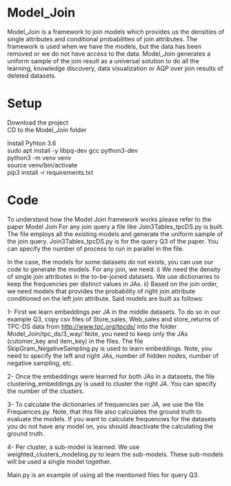 # Model_Join  

Model_Join is a framework to join models which provides us the densities of single attributes and conditional probabilities of join attributes.
The framework is used when we have the models, but the data has been removed or we do not have access to the data.
Model_Join generates a uniform sample of the join result as a universal solution to do all the learning, knowledge discovery, data visualization or AQP over join results of deleted datasets.

# Setup

Download the project   
CD to the Model_Join folder  

Install Pyhton 3.6  
sudo apt install -y libpq-dev gcc python3-dev  
python3 -m venv venv  
source venv/bin/activate  
pip3 install -r requirements.txt  

# Code

To understand how the Model Join framework works please refer to the paper Model Join
For any join query a file like Join3Tables_tpcDS.py is built. The file employs all the existing models and generate the uniform sample of the join query.
Join3Tables_tpcDS.py is for the query Q3 of the paper. You can specify the number of process to run in parallel in the file.

In the case, the models for some datasets do not exists, you can use our code to generate the models.
For any join, we need:
i) We need the density of single join attributes in the to-be-joined datasets. We use dictionaries to keep the frequencies per distinct values in JAs.
ii) Based on the join order, we need models that provides the probability of right join attribute conditioned on the left join attribute. Said models are built as follows:

1- First we learn embeddings per JA in the middle datasets. 
To do so in our example Q3, copy csv files of Store_sales, Web_sales and store_returns of TPC-DS data from http://www.tpc.org/tpcds/  into the folder Model_Join/tpc_ds/3_way/
Note, you need to keep only the JAs (cutomer_key and item_key) in the files.
The file SkipGram_NegativeSampling.py is used to learn embeddings. Note, you need to specify the left and right JAs, number of hidden nodes, number of negative sampling, etc.

2- Once the embeddings were learned for both JAs in a datasets, the file clustering_embeddings.py is used to cluster the right JA. You can specify the number of the clusters.

3- To calculate the dictionaries of frequencies per JA, we use the file Frequences.py. Note, that this file also calculates the ground truth to evaluate the models. If you want to calculate frequencies for the datasets you do not have any model on, you should deactivate the calculating the ground truth.

4- Per cluster, a sub-model is learned. We use weighted_clusters_modeling.py to learn the sub-models. These sub-models  will be used a single model together.

Main.py is an example of using all the mentioned files for query Q3. 

 






